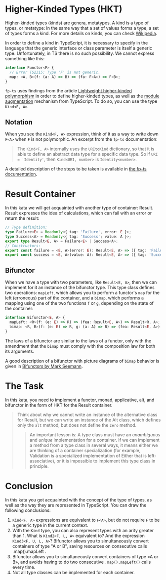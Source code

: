 # Higher-Kinded Types (HKT)

Higher-kinded types (kinds) are genera, metatypes. A kind is a type of types, or metatype: In the same way that a set of values forms a type, a set of types forms a kind. For more details on kinds, you can check [Wikipedia](https://en.wikipedia.org/wiki/Kind_(type_theory)).

In order to define a kind in TypeScript, it is necessary to specify in the language that the generic interface or class parameter is itself a generic type. Unfortunately, in TS there is no such possibility. We cannot express something like this:

```ts
interface Functor<F> {
  // Error TS2315: Type 'F' is not generic.
  map: <A, B>(f: (a: A) => B) => (fa: F<A>) => F<B>;
}
```

`fp-ts` uses findings from the article [Lightweight higher-kinded polymorphism](https://www.cl.cam.ac.uk/~jdy22/papers/lightweight-higher-kinded-polymorphism.pdf) in order to define higher-kinded types, as well as the [module augmentation](https://www.typescriptlang.org/docs/handbook/declaration-merging.html) mechanism from TypeScript. To do so, you can use the type `Kind<F, A>`.

## Notation

When you see the `Kind<F, A>` expression, think of it as a way to write down `F<A>` when `F` is not polymorphic.
An excerpt from the `fp-ts` documentation:

> The `Kind<F, A>` internally uses the `URItoKind` dictionary, so that it is able to define an abstract data type for a specific data type. So if `URI = 'Identity'`, then `Kind<URI, number>` is `Identity<number>`.

A detailed description of the steps to be taken is available in [the fp-ts documentation](https://gcanti.github.io/fp-ts/recipes/HKT.html).

# Result Container

In this kata we will get acquainted with another type of container: Result. Result expresses the idea of ​​calculations, which can fail with an error or return the result:

```ts
// Type definition:
type Failure<E> = Readonly<{ tag: 'Failure', error: E }>;
type Success<A> = Readonly<{ tag: 'Success'; value: A }>;
export type Result<E, A> = Failure<E> | Success<A>;
// Constructors:
export const failure = <E, A>(error: E): Result<E, A> => ({ tag: 'Failure', error });
export const success = <E, A>(value: A): Result<E, A> => ({ tag: 'Success', value });
```

## Bifunctor

When we have a type with two parameters, like `Result<E, A>`, then we can implement for it an instance of the bifunctor type. This type class defines two operations: `mapLeft`, which allows you to perform a functor's `map` for the left (erroneous) part of the container, and a `bimap`, which performs a mapping using one of the two functions `f` or `g`, depending on the state of the container:

```ts
interface Bifunctor<E, A> {
  mapLeft: <R>(f: (e: E) => R) => (fea: Result<E, A>) => Result<R, A>;
  bimap: <R, B>(f: (e: E) => R, g: (a: A) => B) => (fea: Result<E, A>) => Result<R, B>;
}
```

The laws of a bifunctor are similar to the laws of a functor, only with the amendment that the `bimap` must comply with the composition law for both its arguments.

A good description of a bifunctor with picture diagrams of `bimap` behavior is given in [Bifunctors by Mark Seemann](https://blog.ploeh.dk/2018/12/24/bifunctors/).

# The Task

In this kata, you need to implement a functor, monad, applicative, alt, and bifunctor in the form of HKT for the Result container.

> Think about why we cannot write an instance of the alternative class for Result, but we can write an instance of the Alt class, which defines only the `alt` method, but does not define the `zero` method.
>> An important lesson is: A type class must have an *unambiguous* and *unique* implementation for a container. If we can implement a method from a type class in several ways, it means either we are thinking of a container specialization (for example, Validation is a specialized implementation of Either that is left-associative), or it is impossible to implement this type class in principle.

# Conclusion

In this kata you got acquainted with the concept of the type of types, as well as the way they are represented in TypeScript. You can draw the following conclusions:
1. `Kind<F, A>` expressions are equivalent to `F<A>`, but do not require `F` to be a generic type in the current context.
2. With the `Kind` type, you can also represent types with an arity greater than 1. What is `Kind2<F, L, A>` equivalent to? And the expression `Kind3<F, U, L, A>`?
Bifunctor allows you to simultaneously convert containers of type "A or B", saving resources on consecutive calls .map().mapLeft .
3. Bifunctor allows you to simultaneously convert containers of type «A or B», and avoids having to do two consecutive `.map().mapLeft()` calls every time.
4. Not all type classes can be implemented for each container.
